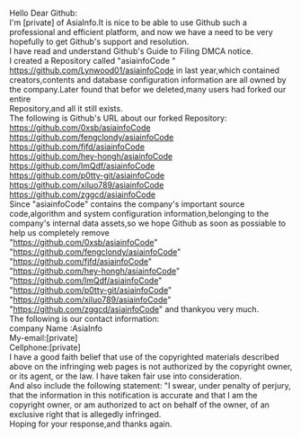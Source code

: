 Hello Dear Github:     
    I'm [private] of AsiaInfo.It is nice to be able to use Github such a professional and efficient platform, and now we have a need to be very hopefully to get Github's support and resolution.     
   I have read and understand  Github's Guide to Filing  DMCA notice.     
   I created a Repository called  "asiainfoCode "  https://github.com/Lynwood01/asiainfoCode  in last year,which contained creators,contents and database configuration information are all owned by the company.Later found that befor we deleted,many users had forked our entire      
   Repository,and all it still exists.     
      The following is Github's URL about our forked Repository:     
     https://github.com/0xsb/asiainfoCode     
      https://github.com/fengclondy/asiainfoCode     
      https://github.com/fjfd/asiainfoCode     
      https://github.com/hey-hongh/asiainfoCode     
      https://github.com/ImQdf/asiainfoCode     
      https://github.com/p0tty-git/asiainfoCode     
      https://github.com/xiluo789/asiainfoCode     
      https://github.com/zggcd/asiainfoCode     
   Since "asiainfoCode" contains the company's important source code,algorithm and system configuration information,belonging to the company's internal data assets,so we hope Github as soon as possiable to help us completely remove      
	"https://github.com/0xsb/asiainfoCode"     
      "https://github.com/fengclondy/asiainfoCode"     
      "https://github.com/fjfd/asiainfoCode"     
      "https://github.com/hey-hongh/asiainfoCode"     
      "https://github.com/ImQdf/asiainfoCode"     
      "https://github.com/p0tty-git/asiainfoCode"     
      "https://github.com/xiluo789/asiainfoCode"     
      "https://github.com/zggcd/asiainfoCode"   and thankyou very much.       
 The following is our contact information:     
  company Name :AsiaInfo     
  My-email:[private]  
  Cellphone:[private]  
	I have a good faith belief that use of the copyrighted materials described above on the infringing web pages is not authorized by the copyright owner, or its agent, or the law. I have taken fair use into consideration.     
    And also include the following statement: "I swear, under penalty of perjury, that the information in this notification is accurate and that I am the copyright owner, or am authorized to act on behalf of the owner, of an exclusive right that is allegedly infringed.     
  Hoping for your response,and thanks again.     
